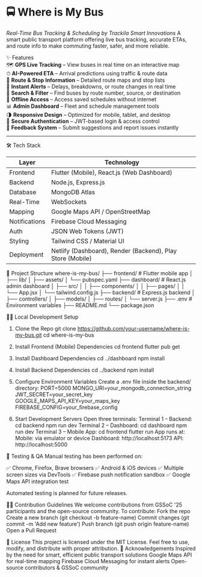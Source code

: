 # 🚍 Where is My Bus
*Real-Time Bus Tracking & Scheduling by Trackila Smart Innovations*
A smart public transport platform offering live bus tracking, accurate ETAs, and route info to make commuting faster, safer, and more reliable.

✨ Features  
🗺 **GPS Live Tracking** – View buses in real time on an interactive map  
⏱ **AI-Powered ETA** – Arrival predictions using traffic & route data  
📍 **Route & Stop Information** – Detailed route maps and stop lists  
🔔 **Instant Alerts** – Delays, breakdowns, or route changes in real time  
🔎 **Search & Filter** – Find buses by route number, source, or destination  
📂 **Offline Access** – Access saved schedules without internet  
📊 **Admin Dashboard** – Fleet and schedule management tools  
🌗 **Responsive Design** – Optimized for mobile, tablet, and desktop  
🔐 **Secure Authentication** – JWT-based login & access control  
📩 **Feedback System** – Submit suggestions and report issues instantly  

---

🛠️ Tech Stack  

| Layer         | Technology                                      |
|---------------|-------------------------------------------------|
| Frontend      | Flutter (Mobile), React.js (Web Dashboard)      |
| Backend       | Node.js, Express.js                             |
| Database      | MongoDB Atlas                                   |
| Real-Time     | WebSockets                                      |
| Mapping       | Google Maps API / OpenStreetMap                 |
| Notifications | Firebase Cloud Messaging                        |
| Auth          | JSON Web Tokens (JWT)                           |
| Styling       | Tailwind CSS / Material UI                      |
| Deployment    | Netlify (Dashboard), Render (Backend), Play Store (Mobile) |

📂 Project Structure
where-is-my-bus/
├── frontend/ # Flutter mobile app
│ ├── lib/
│ ├── assets/
│ └── pubspec.yaml
├── dashboard/ # React.js admin dashboard
│ ├── src/
│ │ ├── components/
│ │ ├── pages/
│ │ └── App.jsx
│ └── tailwind.config.js
├── backend/ # Express.js backend
│ ├── controllers/
│ ├── models/
│ ├── routes/
│ └── server.js
├── .env # Environment variables
├── README.md
└── package.json

🧑‍💻 Local Development Setup
1. Clone the Repo
git clone https://github.com/your-username/where-is-my-bus.git
cd where-is-my-bus
2. Install Frontend (Mobile) Dependencies
cd frontend
flutter pub get
3. Install Dashboard Dependencies
   cd ../dashboard
npm install
4. Install Backend Dependencies
   cd ../backend
npm install
5. Configure Environment Variables
   Create a .env file inside the backend/ directory:
   PORT=5000
MONGO_URI=your_mongodb_connection_string
JWT_SECRET=your_secret_key
GOOGLE_MAPS_API_KEY=your_maps_key
FIREBASE_CONFIG=your_firebase_config

6. Start Development Servers
Open three terminals:
Terminal 1 – Backend:
cd backend
npm run dev
Terminal 2 – Dashboard:
cd dashboard
npm run dev
Terminal 3 – Mobile App:
cd frontend
flutter run
App runs at:
Mobile: via emulator or device
Dashboard: http://localhost:5173
API: http://localhost:5000

🧪 Testing & QA
Manual testing has been performed on:

✅ Chrome, Firefox, Brave browsers
✅ Android & iOS devices
✅ Multiple screen sizes via DevTools
✅ Firebase push notification sandbox
✅ Google Maps API integration test

Automated testing is planned for future releases.

🙋‍♂️ Contribution Guidelines
We welcome contributions from GSSoC '25 participants and the open-source community.
To contribute:
Fork the repo
Create a new branch (git checkout -b feature-name)
Commit changes (git commit -m 'Add new feature')
Push branch (git push origin feature-name)
Open a Pull Request

📜 License
This project is licensed under the MIT License.
Feel free to use, modify, and distribute with proper attribution.
🤝 Acknowledgements
Inspired by the need for smart, efficient public transport solutions
Google Maps API for real-time mapping
Firebase Cloud Messaging for instant alerts
Open-source contributors & GSSoC community

